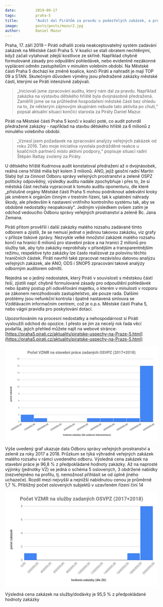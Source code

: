 ```yaml
---
date:         2019-09-17
tags:         praha-5
title:        "Audit dal Pirátům za pravdu u podezřelých zakázek, a proto na Městské části Praha 5 končí"
image: 	      posts/posts/mazur2.jpg
author:       Daniel Mazur
---
```


Praha,  17. září 2019 – Piráti odhalili zcela neakceptovatelný systém zadávání zakázek na Městské části Praha 5. V koalici se stali obratem nechtěnými, když začali vytahovat zdejší kostlivce ze skříně. Například chybně formulované zásady pro odpuštění pohledávek, nebo evidentně nezákonné vyplácení odměn zastupitelům v minulém volebním období.  Na Městské části Praha 5 dochází ke změně koalice, končí Piráti a nahradit je mají TOP 09 a STAN. Skutečným důvodem výměny jsou předražené zakázky městské části, kterými se Piráti intenzivně zabývali.

> „Iniciovali jsme zpracování auditu, který nám dal za pravdu. Například zakázka na výstavbu dětského hřiště byla dvojnásobně předražená. Zaměřili jsme se na průhledné hospodaření městské části bez ohledu na to, že některým zájmovým skupinám nebude tato aktivita po chuti,“ popsal aktuální situaci končící starosta za Piráty Daniel Mazur. 

Piráti na Městské části Praha 5 končí v koalici poté, co audit potvrdil předražené zakázky - například na stavbu dětského hřiště za 6 milionů z minulého volebního období. 

> „Vznesl jsem požadavek na zpracování analýzy veřejných zakázek od roku 2016. Tato moje iniciativa vyvolala podrážděné reakce u koaličních partnerů místo aktivní podpory,“ popisuje situaci radní Štěpán Rattay zvolený za Piráty.

U dětského hřiště Kudrnova audit konstatoval předražení až o dvojnásobek, reálná cena hřiště měla být kolem 3 milionů. ANO, jejíž gesční radní Martin Slabý byl za činnost Odboru správy veřejných prostranství a zeleně OSPZ politicky odpovědný, výsledky auditu nadále zpochybňuje i přes to, že si městská část nechala vypracovat k tomuto auditu oponenturu, dle které „příslušné orgány Městské části Praha 5 mohou podniknout adekvátní kroky jak směrem k orgánům činným v trestním řízení, tak k uplatnění náhrady škody, ale především k nastavení vnitřního kontrolního systému tak, aby se obdobné nedostatky neopakovaly“. Jediným výsledkem ovšem zatím je odchod vedoucího Odboru správy veřejných prostranství a zeleně Bc. Jana Zemana.

Piráti přitom prověřili i další zakázky malého rozsahu zadávané tímto odborem a zjistili, že se nemusí jednat o jedinou takovou zakázku, viz grafy v příloze tiskové zprávy. Nezvykle velké množství zakázek malého rozsahu končí na hranici 6 milionů pro stavební práce a na hranici 2 milionů pro služby tak, aby tyto zakázky neprobíhaly v přísnějším a transparentnějším režimu, respektive tyto zakázky lze často realizovat za polovinu těchto hraničních částek. Piráti navrhli také zpracovat nezávislou datovou analýzu veřejných zakázek, ale ANO, ODS i SNOP5 zpracování takové analýzy odborným auditorem odmítli.

Nejedná se o jediný nedostatek, který Piráti v souvislosti s městskou částí řeší, zjistili např. chybně formulované zásady pro odpouštění pohledávek nebo špatný postup při odsvěřování majetku, o kterém v minulosti v rozporu se zákonem nerozhodovalo zastupitelstvo, ale pouze rada. Dalšími problémy jsou nefunkční kontrola i špatně nastavená smlouva se Vzdělávacím informačním centrem, což je o.p.s. Městské části Praha 5, nebo vágní pravidla pro poskytování dotací.

Upozorňováním na procesní nedostatky a nehospodárnost si Piráti vysloužili odchod do opozice. I přesto se jim za necelý rok řada věcí podařila, jejich přehled můžete najít na webové stránce: [https://praha5.pirati.cz/aktuality/piratske-uspechy-na-Praze-5.html](https://praha5.pirati.cz/aktuality/piratske-uspechy-na-Praze-5.html)

![Grafika 1](/assets/img/posts/grafika-5-1.png "Veřejné zakázky malého rozsahu")

Výše uvedený graf ukazuje data Odboru správy veřejných prostranství a zeleně za roky 2017 a 2018. Průzkum se týká výhradně veřejných zakázek malého rozsahu v rámci uvedeného odboru. Výsledná cena zakázek na stavební práce je 96,8 % z předpokládané hodnoty zakázky. Až na naprosté výjimky (jednotky VZ) se jedná o schéma 5 oslovených, 3 obdržené nabídky (nezveřejněno na profilu, tj. nemožnost přihlásit se od úplně jiného uchazeče). Rozdíl mezi nejvyšší a nejnižší nabídnutou cenou je průměrně 1,7 %. Přibližný počet oslovených subjektů v uzavřeném řízení činí 14

![Grafika 2](/assets/img/posts/grafika-5-2.png "Výsledná cena zakázek")

Výsledná cena zakázek na služby/dodávky je 95,5 % z předpokládané hodnoty zakázky

 


